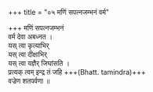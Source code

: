 +++
title = "०५ मणिं सपत्नजम्भनं वर्म"

+++
मणिं सपत्नजम्भनं  
वर्म देवा अबध्नत ।  
यस् त्वा कृत्याभिर्  
यस् त्वा दीक्षाभिर्  
यस् त्वा यज्ञैर् जिघांसति ।  
प्रत्यक् त्वम् इन्द्र तं जहि +++(Bhatt. tamindra)+++  
वज्रेण शतपर्वणा ॥
